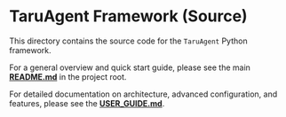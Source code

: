 # TaruAgent Framework (Source)

This directory contains the source code for the `TaruAgent` Python framework.

For a general overview and quick start guide, please see the main [**README.md**](../README.md) in the project root.

For detailed documentation on architecture, advanced configuration, and features, please see the [**USER_GUIDE.md**](../USER_GUIDE.md).